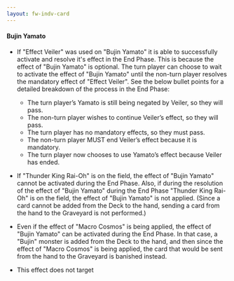 ```yaml
---
layout: fw-indv-card
---
```


#### Bujin Yamato

-   If "Effect Veiler" was used on "Bujin Yamato" it is able to successfully activate and resolve it's effect in the End Phase. This is because the effect of "Bujin Yamato" is optional. The turn player can choose to wait  to activate the effect of "Bujin Yamato" until the non-turn player resolves the mandatory effect of "Effect Veiler". See the below bullet points for a detailed breakdown of the process in the End Phase:
    -  The turn player’s Yamato is still being negated by Veiler, so they will pass.
    -  The non-turn player wishes to continue Veiler’s effect, so they will pass.
    -  The turn player has no mandatory effects, so they must pass.
    -  The non-turn player MUST end Veiler’s effect because it is mandatory.
    -  The turn player now chooses to use Yamato’s effect because Veiler has ended. 

-   If "Thunder King Rai-Oh" is on the field, the effect of "Bujin Yamato" cannot be activated during the End Phase. Also, if during the resolution of the effect of "Bujin Yamato" during the End Phase "Thunder King Rai-Oh" is on the field, the effect of "Bujin Yamato" is not applied. (Since a card cannot be added from the Deck to the hand, sending a card from the hand to the Graveyard is not performed.)
-   Even if the effect of "Macro Cosmos" is being applied, the effect of "Bujin Yamato" can be activated during the End Phase. In that case, a "Bujin" monster is added from the Deck to the hand, and then since the effect of "Macro Cosmos" is being applied, the card that would be sent from the hand to the Graveyard is banished instead.
-   This effect does not target
